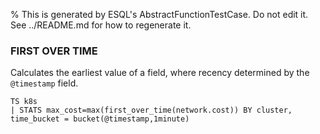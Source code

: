% This is generated by ESQL's AbstractFunctionTestCase. Do not edit it. See ../README.md for how to regenerate it.

### FIRST OVER TIME
Calculates the earliest value of a field, where recency determined by the `@timestamp` field.

```esql
TS k8s
| STATS max_cost=max(first_over_time(network.cost)) BY cluster, time_bucket = bucket(@timestamp,1minute)
```
